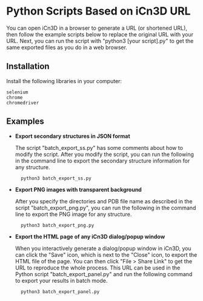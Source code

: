 Python Scripts Based on iCn3D URL
=================================

You can open iCn3D in a browser to generate a URL (or shortened URL), then follow the example scripts below to replace the original URL with your URL. Next, you can run the script with "python3 [your script].py" to get the same exported files as you do in a web browser.

Installation
------------

Install the following libraries in your computer:

    selenium
    chrome
    chromedriver

Examples
--------

* <b>Export secondary structures in JSON format</b>

    The script "batch_export_ss.py" has some comments about how to modify the script. After you modify the script, you can run the following in the command line to export the secondary structure information for any structure.

        python3 batch_export_ss.py

* <b>Export PNG images with transparent background</b>

    After you specify the directories and PDB file name as described in the script "batch_export_png.py", you can run the following in the command line to export the PNG image for any structure.

        python3 batch_export_png.py

* <b>Export the HTML page of any iCn3D dialog/popup window </b>

    When you interactively generate a dialog/popup window in iCn3D, you can click the "Save" icon, which is next to the "Close" icon, to export the HTML file of the page. You can then click "File > Share Link" to get the URL to reproduce the whole process. This URL can be used in the Python script "batch_export_panel.py" and run the following command to export your results in batch mode.

        python3 batch_export_panel.py        